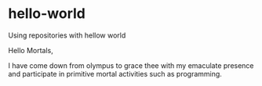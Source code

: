 # hello-world
Using repositories with hellow world

Hello Mortals,

I have come down from olympus to grace thee with my emaculate presence 
and participate in primitive mortal activities such as programming.
